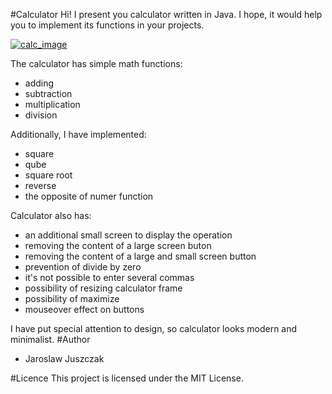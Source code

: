 #Calculator
Hi! I present you calculator written in Java. I hope, it would help you to implement its functions in your projects.

<a href="https://imgbb.com/"><img src="https://image.ibb.co/hSq4Pn/calc_image.jpg" alt="calc_image" border="0"></a>

The calculator has simple math functions:
- adding
- subtraction
- multiplication
- division

Additionally, I have implemented:
- square
- qube
- square root
- reverse
- the opposite of numer function

Calculator also has:
- an additional small screen to display the operation
- removing the content of a large screen buton
- removing the content of a large and small screen button
- prevention of divide by zero
- it's not possible to enter several commas
- possibility of resizing calculator frame
- possibility of maximize
- mouseover effect on buttons

I have put special attention to design, so calculator looks modern and minimalist.
#Author
- Jaroslaw Juszczak

#Licence
This project is licensed under the MIT License.
